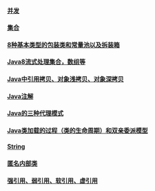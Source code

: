 
#### [并发](./Java相关\Java基础等/并发/_dirs.md)
#### [集合](./Java相关\Java基础等/集合/_dirs.md)
#### [8种基本类型的包装类和常量池以及拆装箱](./Java相关\Java基础等/8种基本类型的包装类和常量池以及拆装箱.md)
#### [Java8流式处理集合，数组等](./Java相关\Java基础等/Java8流式处理集合，数组等.md)
#### [Java中引用拷贝、对象浅拷贝、对象深拷贝](./Java相关\Java基础等/Java中引用拷贝、对象浅拷贝、对象深拷贝.md)
#### [Java注解](./Java相关\Java基础等/Java注解.md)
#### [Java的三种代理模式](./Java相关\Java基础等/Java的三种代理模式.md)
#### [Java类加载的过程（类的生命周期）和双亲委派模型](./Java相关\Java基础等/Java类加载的过程（类的生命周期）和双亲委派模型.md)
#### [String](./Java相关\Java基础等/String.md)
#### [匿名内部类](./Java相关\Java基础等/匿名内部类.md)
#### [强引用、弱引用、软引用、虚引用](./Java相关\Java基础等/强引用、弱引用、软引用、虚引用.md)